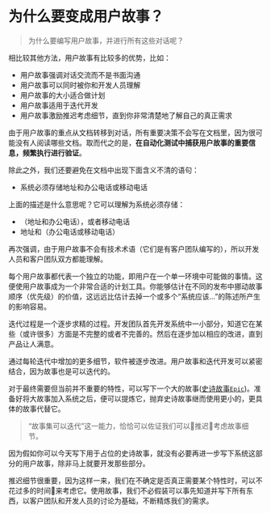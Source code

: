 # 为什么要变成用户故事？

> 为什么要编写用户故事，并进行所有这些对话呢？

相比较其他方法，用户故事有比较多的优势，比如：

- 用户故事强调对话交流而不是书面沟通
- 用户故事可以同时被你和开发人员理解
- 用户故事的大小适合做计划
- 用户故事适用于迭代开发
- 用户故事激励推迟考虑细节，直到你非常清楚地了解自己的真正需求

由于用户故事的重点从文档转移到对话，所有重要决策不会写在文档里，因为很可能没有人阅读哪些文档。取而代之的是，**在自动化测试中捕获用户故事的重要信息，频繁执行进行验证**。

除此之外，我们还要避免在文档中出现下面含义不清的语句：

- 系统必须存储地址和办公电话或移动电话

上面的描述是什么意思呢？它可以理解为系统必须存储：

- （地址和办公电话），或者移动电话
- 地址和（办公电话或移动电话）

再次强调，由于用户故事不会有技术术语（它们是有客户团队编写的），所以开发人员和客户团队双方都能理解。

每个用户故事都代表一个独立的功能，即用户在一个单一环境中可能做的事情。这便使用户故事成为一个非常合适的计划工具。你能够估计在不同的发布中挪动故事顺序（优先级）的价值，这远远比估计去掉一个或多个“系统应该...”的陈述所产生的影响容易。

迭代过程是一个逐步求精的过程。开发团队首先开发系统中一小部分，知道它在某些（或许很多）方面是不完整的或者不完善的。然后在逐步加以相应的改进，直到产品让人满意。

通过每轮迭代中增加的更多细节，软件被逐步改进。用户故事和迭代开发可以紧密结合，因为故事也是可以迭代的。

对于最终需要但当前并不重要的特性，可以写下一个大的故事([史诗故事`Epic`](1.2.md#史诗故事))。准备好将大故事加入系统之后，便可以提炼它，抛弃史诗故事继而使用更小的，更具体的故事代替它。

> “故事集可以迭代”这一能力，恰恰可以佐证我们可以推迟考虑故事细节。

因为假如你可以今天写下用于占位的史诗故事，就没有必要再进一步写下系统这部分的用户故事，除非马上就要开发那些部分。

推迟细节很重要，因为这样一来，我们在不确定是否真正需要某个特性时，可以不花过多的时间来考虑它。使用故事，我们不必假装可以事先知道并写下所有东西，以客户团队和开发人员的讨论为基础，不断精炼我们的需求。
